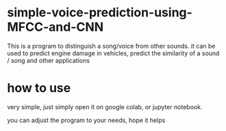# simple-voice-prediction-using-MFCC-and-CNN
This is a program to distinguish a song/voice from other sounds. it can be used to predict engine damage in vehicles, predict the similarity of a sound / song and other applications

# how to use
very simple, just simply open it on google colab, or jupyter notebook.

you can adjust the program to your needs, hope it helps
